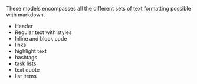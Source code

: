 These models encompasses all the different sets of text formatting possible with markdown.

- Header
- Regular text with styles
- Inline and block code
- links
- highlight text
- hashtags
- task lists
- text quote
- list items